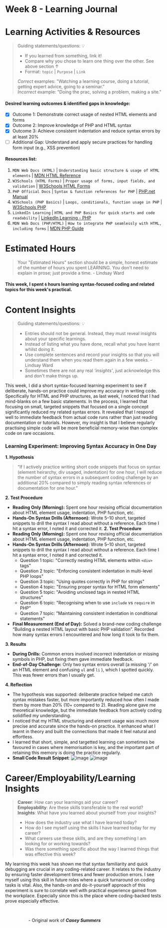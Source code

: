 # Week 8 - Learning Journal

# Learning Activities & Resources
> Guiding statements/questions: :bulb:
> - If you learned from something, link it!
> - Compare why you chose to learn one thing over the other. See above section &uarr;
> - Format: `topic` | `Purpose` | `Link` <br>
>
> *Correct* examples: "Watching a learning course, doing a tutorial, getting expert advice, going to a seminar." <br>
> *Incorrect* example: "Doing the prac, solving a problem, making a site."

#### Desired learning outcomes & identified gaps in knowledge: 
- [x] Outcome 1: Demonstrate correct usage of nested HTML elements and forms
- [x] Outcome 2: Improve knowledge of PHP and HTML syntax 
- [x] Outcome 3: Achieve consistent indentation and reduce syntax errors by at least 20%
- [ ] Additional Gap: Understand and apply secure practices for handling form input (e.g., XSS prevention)

#### Resources list:
1. `MDN Web Docs (HTML)` | `Understanding basic structure & usage of HTML elements` | [MDN HTML Reference](https://developer.mozilla.org/en-US/docs/Web/HTML)
2. `W3Schools (HTML Forms)` | `Proper usage of forms, input fields, and validation` | [W3Schools HTML Forms](https://www.w3schools.com/html/html_forms.asp)
3. `PHP Official Docs` | `Syntax & function references for PHP` | [PHP.net Manual](https://www.php.net/manual/en/)
4. `W3Schools (PHP Basics)` | `Loops, conditionals, function usage in PHP` | [W3Schools PHP](https://www.w3schools.com/php/)
5. `LinkedIn Learning` | `HTML and PHP Basics for quick starts and code readability` | [LinkedIn Learning - PHP](https://www.linkedin.com/learning/topics/php)
6. `MDN Web Docs (PHP/HTML)` | `How to integrate PHP seamlessly with HTML, including forms` | [MDN PHP Guide](https://developer.mozilla.org/en-US/docs/Glossary/PHP)

# Estimated Hours
> Your "Estimated Hours" section should be a simple, honest estimate of the number of hours you spent LEARNING. You don't need to explain in prose; just provide a time. - Lindsay Ward
#### This week, I spent `6` hours learning syntax-focused coding and related topics for this week's practical.

# Content Insights
> Guiding statements/questions: :bulb:
> - Entries should not be general. Instead, they must reveal insights about your specific learnings.
> - Instead of listing what you have done, recall what you have learnt whilst doing it.
> - Use complete sentences and record your insights so that you will understand them when you read them again in a few weeks. - Lindsay Ward
> - Sometimes there are not any real *'insights'*, just acknowledge this and don't make things up.

This week, I did a short syntax-focused learning experiment to see if deliberate, hands-on practice could improve my accuracy in writing code. Specifically for HTML and PHP structures, as last week, I noticed that I had mind-blanks on a few basic statements. In the process, I learned that focusing on small, targeted snippets that focused on a single concept significantly reduced my related syntax errors. It revealed that I respond well to immediate feedback from actual code runs rather than just reading documentation or tutorials. However, my insight is that I believe regularly practising simple code will be more beneficial memory-wise than complex code on rare occasions. 

### Learning Experiment: Improving Syntax Accuracy in One Day

**1. Hypothesis**  
> “If I actively practice writing short code snippets that focus on syntax (element heirarchy, div usaged, indentation) for one hour, I will reduce the number of syntax errors in a subsequent coding challenge by an additional 20% compared to simply reading syntax references or documentation for one hour.”

**2. Test Procedure**  
- **Reading Only (Morning):** Spent one hour revising official documentation about HTML element usage, indentation, PHP function, etc.  
- **Hands-On Syntax Drills (Afternoon):** Wrote 5–10 short, targeted snippets to drill the syntax I read about without a reference. Each time I hit a syntax error, I noted it and corrected it.
  **2. Test Procedure**  
- **Reading Only (Morning):** Spent one hour revising official documentation about HTML element usage, indentation, PHP function, etc.  
- **Hands-On Syntax Drills (Afternoon):** Wrote 5–10 short, targeted snippets to drill the syntax I read about without a reference. Each time I hit a syntax error, I noted it and corrected it.
  - Question 1 topic: "Correctly nesting HTML elements within `<div>` tags"
  - Question 2 topic: "Enforcing consistent indentation in multi-level PHP loops"
  - Question 3 topic: "Using quotes correctly in PHP for strings"
  - Question 4 topic: "Ensuring proper syntax for HTML form elements"
  - Question 5 topic: "Avoiding unclosed tags in nested HTML structures"
  - Question 6 topic: "Recognising when to use `include` vs `require` in PHP"
  - Question 7 topic: "Maintaining consistent indentation in conditional statements"
- **Final Measurement (End of Day):** Solved a brand-new coding challenge “Building a nested HTML layout with basic PHP validation”. Recorded how many syntax errors I encountered and how long it took to fix them.

**3. Results**  
- **During Drills:** Common errors involved incorrect indentation or missing symbols in PHP, but fixing them gave immediate feedback.  
- **End-of-Day Challenge:** Only two syntax errors overall (a missing '/' on an HTML element and confusing `ul` and `li` ), which I spotted quickly. This was fewer errors than I usually get.

**4. Reflection**  
- The hypothesis was supported: deliberate practice helped me catch syntax mistakes faster, but more importantly reduced how often I made them by more than 20% (10+ compared to 2). Reading alone gave me theoretical knowledge, but the immediate feedback from actively coding solidified my understanding.
- I noticed that my HTML structuring and element usage was much more precise and accurate since the hands-on practice. It enhanced what I learnt in theory and built the connections that made it feel natural and effortless.
- I learned that short, simple, and targetted learning can sometimes be favoured in cases where memorisation is key, and the important part of retaining this memory is doing the practice regularly.
- **Small Code Result Snippet**:
![image](https://github.com/user-attachments/assets/0c8209d3-e63a-4d83-bd42-48c6d01502e9)
![image](https://github.com/user-attachments/assets/6c38c51d-86f7-4c08-aceb-474b05389eb1)

# Career/Employability/Learning Insights
> **Career**: How can your learnings aid your career? <br>
> **Employability**: Are these skills transferable to the real world? <br>
> **Insights**: What have you learned about yourself from your insights? <br>
> - How does the industry use what I have learned today?
> - How do I see myself using the skills I have learned today for my career?
> - What careers use these skills, and are they something I am looking for or working towards?
> - Was there something specific about the way I learned things that was effective this week?

My learning this week has shown me that syntax familiarity and quick debugging are crucial in any coding-related career. It relates to the industry by ensuring faster development times and fewer production errors. I see myself using this skill in future roles where a quick turnaround on coding tasks is vital. Also, the hands-on and do-it-yourself approach of this experiment is sure to correlate well with practical experience gained from the workplace. Especially since this is the place where coding-backed tests prove especially effective.

<br>

&nbsp;&nbsp;&nbsp;&nbsp;&nbsp;&nbsp;&nbsp;&nbsp;&nbsp;&nbsp;&nbsp;&nbsp;&nbsp;&nbsp;&nbsp;&nbsp;&nbsp;&nbsp;&nbsp;- Original work of ***Casey Summers***
